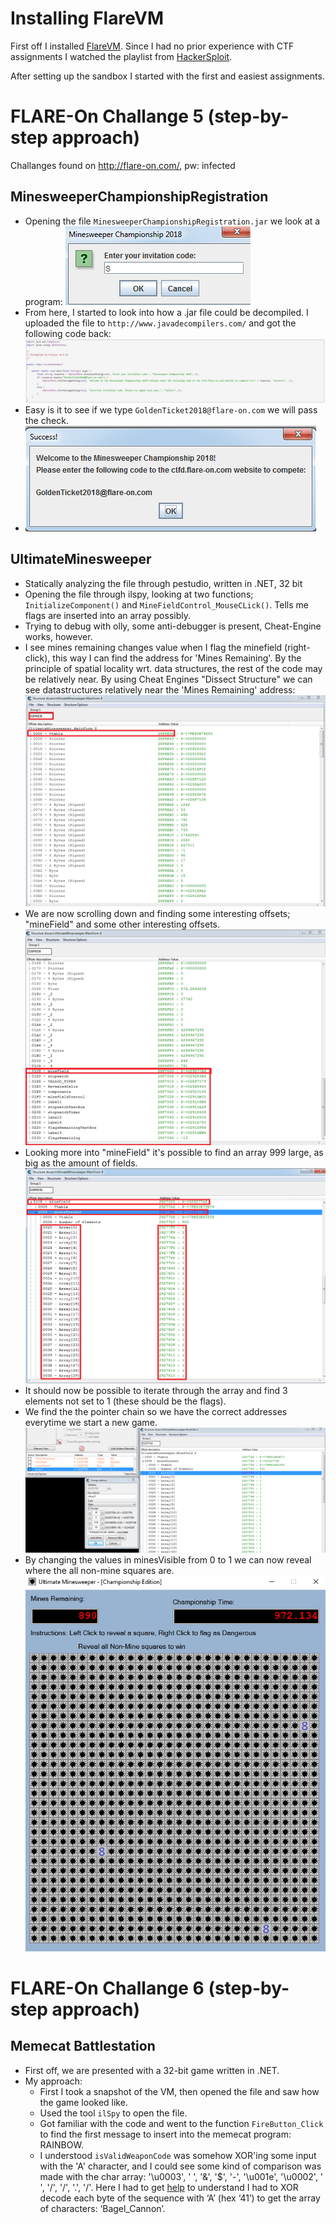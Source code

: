 # Installing FlareVM

First off I installed [FlareVM](https://github.com/fireeye/flare-vm). Since I had no prior experience with CTF assignments I watched the playlist from [HackerSploit](https://www.youtube.com/watch?v=ZKObRxxbOCQ&list=PLBf0hzazHTGMSlOI2HZGc08ePwut6A2Io).

After setting up the sandbox I started with the first and easiest assignments.

# FLARE-On Challange 5 (step-by-step approach)

Challanges found on http://flare-on.com/, pw: infected

## MinesweeperChampionshipRegistration

 - Opening the file ```MinesweeperChampionshipRegistration.jar``` we look at a program: ![alt text](https://github.com/Ctrl-Alt-1337/CTF/blob/master/MinesweeperChampionship1.png)
 - From here, I started to look into how a .jar file could be decompiled. I uploaded the file to ```http://www.javadecompilers.com/``` and got the following code back: ![alt text](https://github.com/Ctrl-Alt-1337/CTF/blob/master/MinesweeperChampionship2.png)
 - Easy is it to see if we type ```GoldenTicket2018@flare-on.com``` we will pass the check. 
 - ![alt text](https://github.com/Ctrl-Alt-1337/CTF/blob/master/MinesweeperChampionship3.png)

## UltimateMinesweeper

- Statically analyzing the file through pestudio, written in .NET, 32 bit
- Opening the file through ilspy, looking at two functions; ```InitializeComponent()``` and ```MineFieldControl_MouseCLick()```. Tells me flags are inserted into an array possibly.
- Trying to debug with olly, some anti-debugger is present, Cheat-Engine works, however.
- I see mines remaining changes value when I flag the minefield (right-click), this way I can find the address for 'Mines Remaining'. By the principle of spatial locality wrt. data structures, the rest of the code may be relatively near. By using Cheat Engines "Dissect Structure" we can see datastructures relatively near the 'Mines Remaining' address:
![alt text](https://github.com/Ctrl-Alt-1337/CTF/blob/master/UltimateMinesweeper1.png)
- We are now scrolling down and finding some interesting offsets; "mineField" and some other interesting offsets. 
![alt text](https://github.com/Ctrl-Alt-1337/CTF/blob/master/UltimateMinesweeper2.png)
- Looking more into "mineField" it's possible to find an array 999 large, as big as the amount of fields. 
![alt text](https://github.com/Ctrl-Alt-1337/CTF/blob/master/UltimateMinesweeper3.png)
- It should now be possible to iterate through the array and find 3 elements not set to 1 (these should be the flags).
- We find the the pointer chain so we have the correct addresses everytime we start a new game.
![alt text](https://github.com/Ctrl-Alt-1337/CTF/blob/master/UltimateMinesweeper4.png)
- By changing the values in minesVisible from 0 to 1 we can now reveal where the all non-mine squares are.
![alt text](https://github.com/Ctrl-Alt-1337/CTF/blob/master/UltimateMinesweeper5.png)

# FLARE-On Challange 6 (step-by-step approach)

## Memecat Battlestation

- First off, we are presented with a 32-bit game written in .NET. 
- My approach:
  - First I took a snapshot of the VM, then opened the file and saw how the game looked like.
  - Used the tool ```ilSpy``` to open the file.
  - Got familiar with the code and went to the function ```FireButton_Click``` to find the first message to insert into the memecat program: RAINBOW.
  - I understood ```isValidWeaponCode``` was somehow XOR'ing some input with the 'A' character, and I could see some kind of comparison was made with the char array: '\u0003', ' ', '&', '$', '-', '\u001e', '\u0002', ' ', '/', '/', '.', '/'. Here I had to get [help](https://www.fireeye.com/content/dam/fireeye-www/blog/pdfs/FlareOn6_Challenge1_Solution_MemecatBattlestation.pdf) to understand I had to XOR decode each byte of the sequence with ‘A’ (hex ‘41’) to get the array of characters: ‘Bagel_Cannon’.

   

  
  
  





